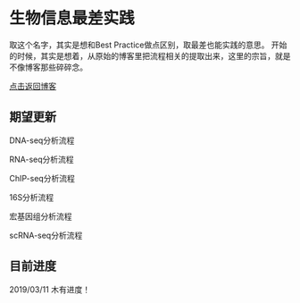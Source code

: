 # 生物信息最差实践

取这个名字，其实是想和Best Practice做点区别，取最差也能实践的意思。
开始的时候，其实是想着，从原始的博客里把流程相关的提取出来，这里的宗旨，就是不像博客那些碎碎念。

[点击返回博客](https://pzweuj.github.io)

## 期望更新

DNA-seq分析流程

RNA-seq分析流程

ChIP-seq分析流程

16S分析流程

宏基因组分析流程

scRNA-seq分析流程

## 目前进度

2019/03/11  木有进度！

[^_^]:献给前景
